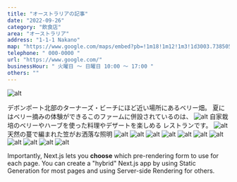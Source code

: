 ```yaml
---
title: "オーストラリアの記事"
date: "2022-09-26"
category: "飲食店"
area: "オーストラリア"
address: "1-1-1 Nakano"
map: "https://www.google.com/maps/embed?pb=!1m18!1m12!1m3!1d3003.7385056989474!2d146.23618631482057!3d-41.16205697928552!2m3!1f0!2f0!3f0!3m2!1i1024!2i768!4f13.1!3m3!1m2!1s0xaa7bcbff45c9d9cd%3A0xbff879cb93cfc4c8!2sTurners%20Beach%20Berry%20Patch!5e0!3m2!1sja!2sau!4v1664233106816!5m2!1sja!2sau"
telephone: " 000-0000 "
url: "https://www.google.com/"
businessHour: " 火曜日 〜 日曜日 10:00 〜 17:00 "
others: ""
---
```


![alt](/images/posts/1/2.webp)

デボンポート北部のターナーズ・ビーチにほど近い場所にあるベリー畑。
夏にはベリー摘みの体験ができるこのファームに併設されているのは、
![alt](/images/posts/1/13.webp)
自家栽培のベリーやハーブを使った料理やデザートを楽しめる
レストランです。
![alt](/images/posts/1/14.webp)
天然の蔓で編まれた笠がお洒落な照明
![alt](/images/posts/1/9.webp)
![alt](/images/posts/1/11.webp)
![alt](/images/posts/1/10.webp)
![alt](/images/posts/1/1.webp)
![alt](/images/posts/1/8.webp)
![alt](/images/posts/1/6.webp)
![alt](/images/posts/1/3.webp)
![alt](/images/posts/1/4.webp)
![alt](/images/posts/1/12.webp)
![alt](/images/posts/1/7.webp)
![alt](/images/posts/1/5.webp)

Importantly, Next.js lets you **choose** which pre-rendering form to use for each page. You can create a "hybrid" Next.js app by using Static Generation for most pages and using Server-side Rendering for others.
